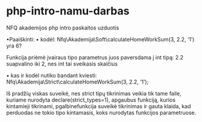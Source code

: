 # php-intro-namu-darbas
NFQ akademijos php intro paskaitos uzduotis

•Paaiškinti: • kodėl:
             Nfq\Akademija\Soft\calculateHomeWorkSum(3, 2.2, ‘1’) yra 6?
  
  Funkcija priėmė įvairaus tipo parametrus juos paversdama į int tipą: 2.2 suapvalino iki 2, nes int tai sveikasis skaičius

• kas ir kodėl nutiko bandant kviesti:
             Nfq\Akademija\Strict\calculateHomeWorkSum(3, 2.2, ‘1’);
             
 Iš pradžių viskas suveikė, nes strict tipų tikrinimas veikia tik tame faile, kuriame nurodyta declare(strict_types=1),
apgaubus funkciją, kurios kintamieji tikrinami, pgalbinefunkcija suveikė tikrinimas ir gauta klaida, kad perduodas ne tokio tipo
kintamasis, koks nurodytas funkcijos parametruose.  
